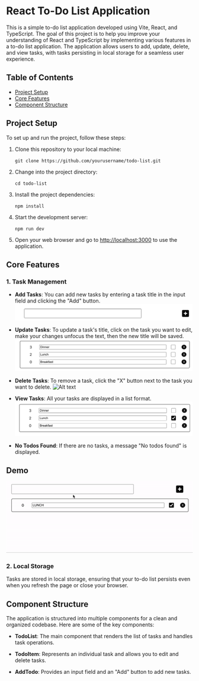 # React To-Do List Application

This is a simple to-do list application developed using Vite, React, and TypeScript. The goal of this project is to help you improve your understanding of React and TypeScript by implementing various features in a to-do list application. The application allows users to add, update, delete, and view tasks, with tasks persisting in local storage for a seamless user experience.

## Table of Contents

- [Project Setup](#project-setup)
- [Core Features](#core-features)
- [Component Structure](#component-structure)

## Project Setup

To set up and run the project, follow these steps:

1. Clone this repository to your local machine:

   ```
   git clone https://github.com/yourusername/todo-list.git
   ```

2. Change into the project directory:

   ```
   cd todo-list
   ```

3. Install the project dependencies:

   ```
   npm install
   ```

4. Start the development server:

   ```
   npm run dev
   ```

5. Open your web browser and go to [http://localhost:3000](http://localhost:3000) to use the application.

## Core Features

### 1. Task Management

- **Add Tasks**: You can add new tasks by entering a task title in the input field and clicking the "Add" button.
  ![Alt text](src/assets/readme/input.png "Title")

- **Update Tasks**: To update a task's title, click on the task you want to edit, make your changes unfocus the text, then the new title will be saved.
  ![Alt text](src/assets/readme/edit.png "Title")
- **Delete Tasks**: To remove a task, click the "X" button next to the task you want to delete.
  ![Alt text](src/assets/readme/delete.png "Title")

- **View Tasks**: All your tasks are displayed in a list format.
  ![Alt text](src/assets/readme/complete.png "Title")

- **No Todos Found**: If there are no tasks, a message "No todos found" is displayed.

## Demo
  ![Alt text](src/assets/readme/demo.gif "Title")

### 2. Local Storage

Tasks are stored in local storage, ensuring that your to-do list persists even when you refresh the page or close your browser.

## Component Structure

The application is structured into multiple components for a clean and organized codebase. Here are some of the key components:

- **TodoList**: The main component that renders the list of tasks and handles task operations.

- **TodoItem**: Represents an individual task and allows you to edit and delete tasks.

- **AddTodo**: Provides an input field and an "Add" button to add new tasks.
